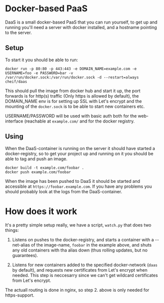 # Docker-based PaaS

DaaS is a small docker-based PaaS that you can run yourself, to get up and running you'll need a server with docker installed, and a hostname pointing to the server.

## Setup

To start it you should be able to run:

```
docker run -p 80:80 -p 443:443 -e DOMAIN_NAME=example.com -e USERNAME=foo -e PASSWORD=bar -v /var/run/docker.sock:/var/run/docker.sock -d --restart=always cheif/daas
```

This should pull the image from docker hub and start it up, the port forwards is for http(s) traffic (Only https is allowed by default), the DOMAIN_NAME env is for setting up SSL with Let's encrypt and the mounting of the `docker.sock` is to be able to start new containers etc.

USERNAME/PASSWORD will be used with basic auth both for the web-interface (reachable at `example.com/` and for the docker registry.

## Using

When the DaaS-container is running on the server it should have started a docker-registry, so to get your project up and running on it you should be able to tag and push an image.

```
docker build -t example.com/foobar .
docker push example.com/foobar
```

When the image has been pushed to DaaS it should be started and accessible at `https://foobar.example.com`. If you have any problems you should probably look at the logs from the DaaS-container.

# How does it work

It's a pretty simple setup really, we have a script, `watch.py` that does two things:

1. Listens on pushes to the docker-registry, and starts a container with a --net-alias of the image-name, `foobar` in the example above, and shuts any old containers with tha alias down (thus rolling updates, but no guarantees).

2. Listens for new containers added to the specified docker-network (`daas` by default), and requests new certificates from Let's encrypt when needed. This step is neccesarry since we can't get wildcard certificates from Let's encrypt.

The actuall routing is done in nginx, so step 2. above is only needed for https-support.
